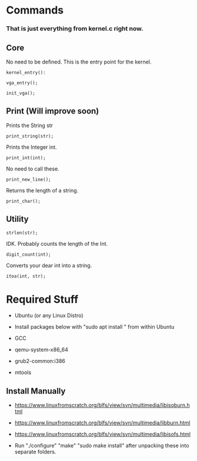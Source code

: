 # Commands

### That is just everything from kernel.c right now.

## Core

No need to be defined. This is the entry point for the kernel.

    kernel_entry():

    vga_entry();

    init_vga();

## Print (Will improve soon)

Prints the String str

    print_string(str);

Prints the Integer int.

    print_int(int);

No need to call these.

    print_new_line();

Returns the length of a string.

    print_char();

## Utility

    strlen(str);

IDK. Probably counts the length of the Int.

    digit_count(int);

Converts your dear int into a string.

    itoa(int, str);

# Required Stuff

- Ubuntu (or any Linux Distro)

- Install packages below with "sudo apt install <package>" from within Ubuntu

- GCC

- qemu-system-x86_64

- grub2-common:i386

- mtools

## Install Manually

- https://www.linuxfromscratch.org/blfs/view/svn/multimedia/libisoburn.html

- https://www.linuxfromscratch.org/blfs/view/svn/multimedia/libburn.html

- https://www.linuxfromscratch.org/blfs/view/svn/multimedia/libisofs.html

- Run "./configure" "make" "sudo make install" after unpacking these into separate folders.
